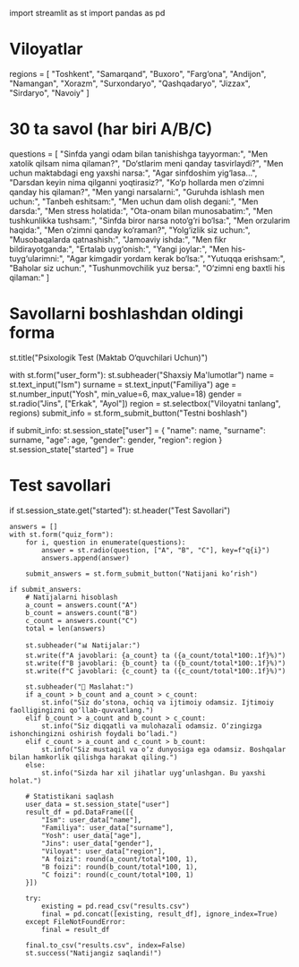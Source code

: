 import streamlit as st
import pandas as pd

# Viloyatlar
regions = [
    "Toshkent", "Samarqand", "Buxoro", "Farg‘ona", "Andijon", "Namangan",
    "Xorazm", "Surxondaryo", "Qashqadaryo", "Jizzax", "Sirdaryo", "Navoiy"
]

# 30 ta savol (har biri A/B/C)
questions = [
    "Sinfda yangi odam bilan tanishishga tayyorman:",
    "Men xatolik qilsam nima qilaman?",
    "Do‘stlarim meni qanday tasvirlaydi?",
    "Men uchun maktabdagi eng yaxshi narsa:",
    "Agar sinfdoshim yig‘lasa...",
    "Darsdan keyin nima qilganni yoqtirasiz?",
    "Ko‘p hollarda men o‘zimni qanday his qilaman?",
    "Men yangi narsalarni:",
    "Guruhda ishlash men uchun:",
    "Tanbeh eshitsam:",
    "Men uchun dam olish degani:",
    "Men darsda:",
    "Men stress holatida:",
    "Ota-onam bilan munosabatim:",
    "Men tushkunlikka tushsam:",
    "Sinfda biror narsa noto‘g‘ri bo‘lsa:",
    "Men orzularim haqida:",
    "Men o‘zimni qanday ko‘raman?",
    "Yolg‘izlik siz uchun:",
    "Musobaqalarda qatnashish:",
    "Jamoaviy ishda:",
    "Men fikr bildirayotganda:",
    "Ertalab uyg‘onish:",
    "Yangi joylar:",
    "Men his-tuyg‘ularimni:",
    "Agar kimgadir yordam kerak bo‘lsa:",
    "Yutuqqa erishsam:",
    "Baholar siz uchun:",
    "Tushunmovchilik yuz bersa:",
    "O‘zimni eng baxtli his qilaman:"
]

# Savollarni boshlashdan oldingi forma
st.title("Psixologik Test (Maktab O‘quvchilari Uchun)")

with st.form("user_form"):
    st.subheader("Shaxsiy Ma'lumotlar")
    name = st.text_input("Ism")
    surname = st.text_input("Familiya")
    age = st.number_input("Yosh", min_value=6, max_value=18)
    gender = st.radio("Jins", ["Erkak", "Ayol"])
    region = st.selectbox("Viloyatni tanlang", regions)
    submit_info = st.form_submit_button("Testni boshlash")

if submit_info:
    st.session_state["user"] = {
        "name": name,
        "surname": surname,
        "age": age,
        "gender": gender,
        "region": region
    }
    st.session_state["started"] = True

# Test savollari
if st.session_state.get("started"):
    st.header("Test Savollari")

    answers = []
    with st.form("quiz_form"):
        for i, question in enumerate(questions):
            answer = st.radio(question, ["A", "B", "C"], key=f"q{i}")
            answers.append(answer)

        submit_answers = st.form_submit_button("Natijani ko‘rish")

    if submit_answers:
        # Natijalarni hisoblash
        a_count = answers.count("A")
        b_count = answers.count("B")
        c_count = answers.count("C")
        total = len(answers)

        st.subheader("📊 Natijalar:")
        st.write(f"A javoblari: {a_count} ta ({a_count/total*100:.1f}%)")
        st.write(f"B javoblari: {b_count} ta ({b_count/total*100:.1f}%)")
        st.write(f"C javoblari: {c_count} ta ({c_count/total*100:.1f}%)")

        st.subheader("🧠 Maslahat:")
        if a_count > b_count and a_count > c_count:
            st.info("Siz do‘stona, ochiq va ijtimoiy odamsiz. Ijtimoiy faolligingizni qo‘llab-quvvatlang.")
        elif b_count > a_count and b_count > c_count:
            st.info("Siz diqqatli va mulohazali odamsiz. O‘zingizga ishonchingizni oshirish foydali bo‘ladi.")
        elif c_count > a_count and c_count > b_count:
            st.info("Siz mustaqil va o‘z dunyosiga ega odamsiz. Boshqalar bilan hamkorlik qilishga harakat qiling.")
        else:
            st.info("Sizda har xil jihatlar uyg‘unlashgan. Bu yaxshi holat.")

        # Statistikani saqlash
        user_data = st.session_state["user"]
        result_df = pd.DataFrame([{
            "Ism": user_data["name"],
            "Familiya": user_data["surname"],
            "Yosh": user_data["age"],
            "Jins": user_data["gender"],
            "Viloyat": user_data["region"],
            "A foizi": round(a_count/total*100, 1),
            "B foizi": round(b_count/total*100, 1),
            "C foizi": round(c_count/total*100, 1)
        }])

        try:
            existing = pd.read_csv("results.csv")
            final = pd.concat([existing, result_df], ignore_index=True)
        except FileNotFoundError:
            final = result_df

        final.to_csv("results.csv", index=False)
        st.success("Natijangiz saqlandi!")
